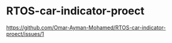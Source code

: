 # RTOS-car-indicator-proect
https://github.com/Omar-Ayman-Mohamed/RTOS-car-indicator-proect/issues/1
